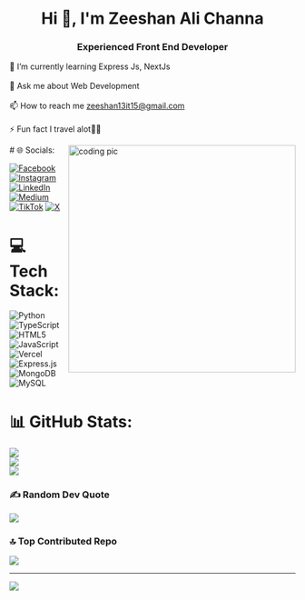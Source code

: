 <h1 align="center">Hi 👋, I'm Zeeshan Ali Channa</h1>
<h3 align="center">Experienced Front End Developer</h3>

🌱 I’m currently learning Express Js, NextJs<br><br>💬 Ask me about Web Development<br><br>📫 How to reach me zeeshan13it15@gmail.com<br><br>⚡ Fun fact I travel alot🐱‍🏍

<img align="right" alt="coding pic" width="400px" src="https://cdn.dribbble.com/users/926537/screenshots/4502924/python-2.gif" style="z-index:-1">
 # 🌐 Socials:

[![Facebook](https://img.shields.io/badge/Facebook-%231877F2.svg?logo=Facebook&logoColor=white)](https://www.facebook.com/profile.php?id=100005178674597&mibextid=ZbWKwL) [![Instagram](https://img.shields.io/badge/Instagram-%23E4405F.svg?logo=Instagram&logoColor=white)](https://instagram.com/zeeshanalichanna) [![LinkedIn](https://img.shields.io/badge/LinkedIn-%230077B5.svg?logo=linkedin&logoColor=white)](https://www.linkedin.com/in/zeeshan-ali-channa/) [![Medium](https://img.shields.io/badge/Medium-12100E?logo=medium&logoColor=white)](https://medium.com/@zeeshan13it15) [![TikTok](https://img.shields.io/badge/TikTok-%23000000.svg?logo=TikTok&logoColor=white)](https://tiktok.com/@channazeeshan) [![X](https://img.shields.io/badge/X-black.svg?logo=X&logoColor=white)](https://twitter.com/ZeeshanAliChana) 


# 💻 Tech Stack:
![Python](https://img.shields.io/badge/python-3670A0?style=flat-square&logo=python&logoColor=ffdd54) ![TypeScript](https://img.shields.io/badge/typescript-%23007ACC.svg?style=flat-square&logo=typescript&logoColor=white) ![HTML5](https://img.shields.io/badge/html5-%23E34F26.svg?style=flat-square&logo=html5&logoColor=white) ![JavaScript](https://img.shields.io/badge/javascript-%23323330.svg?style=flat-square&logo=javascript&logoColor=%23F7DF1E) ![Vercel](https://img.shields.io/badge/vercel-%23000000.svg?style=flat-square&logo=vercel&logoColor=white) ![Express.js](https://img.shields.io/badge/express.js-%23404d59.svg?style=flat-square&logo=express&logoColor=%2361DAFB) ![MongoDB](https://img.shields.io/badge/MongoDB-%234ea94b.svg?style=flat-square&logo=mongodb&logoColor=white) ![MySQL](https://img.shields.io/badge/mysql-%2300000f.svg?style=flat-square&logo=mysql&logoColor=white)
# 📊 GitHub Stats:

![](https://github-readme-stats.vercel.app/api?username=Channa-Zeeshan&theme=dark&hide_border=false&include_all_commits=false&count_private=false)<br/>
![](https://github-readme-streak-stats.herokuapp.com/?user=Channa-Zeeshan&theme=dark&hide_border=false)<br/>
![](https://github-readme-stats.vercel.app/api/top-langs/?username=Channa-Zeeshan&theme=dark&hide_border=false&include_all_commits=false&count_private=false&layout=compact)


### ✍️ Random Dev Quote
![](https://quotes-github-readme.vercel.app/api?type=vetical&theme=radical)

### 🔝 Top Contributed Repo
![](https://github-contributor-stats.vercel.app/api?username=Channa-Zeeshan&limit=5&theme=dark&combine_all_yearly_contributions=true)

---
[![](https://visitcount.itsvg.in/api?id=Channa-Zeeshan&icon=2&color=1)](https://visitcount.itsvg.in)

<!-- Proudly created with GPRM ( https://gprm.itsvg.in ) -->
